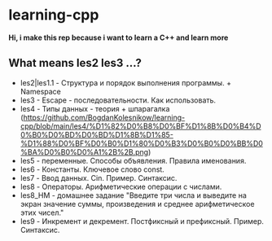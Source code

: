# learning-cpp
**Hi, i make this rep because i want to learn a C++  and learn more** 

## What means les2 les3 ...?
* les2|les1.1 - Структура и порядок выполнения программы. + Namespace
* les3 - Escape - последовательности. Как использовать.
* les4 - Типы данных - теория + шпарагалка (https://github.com/BogdanKolesnikow/learning-cpp/blob/main/les4/%D1%82%D0%B8%D0%BF%D1%8B%D0%B4%D0%B0%D0%BD%D0%BD%D1%8B%D1%85-%D1%88%D0%BF%D0%B0%D1%80%D0%B3%D0%B0%D0%BB%D0%BA%D0%B0%D0%A1%2B%2B.png)
* les5 - переменные. Способы объявления. Правила именования.
* les6 - Константы. Ключевое слово const.
* les7 - Ввод данных. Cin. Пример. Синтаксис.
* les8 - Операторы. Арифметические операции с числами.
* les8_HM - домашнее задание "Введите три числа и выведите на экран значение суммы, произведения и среднее арифметическое этих чисел."
* les9 - Инкремент и декремент. Постфиксный и префиксный. Пример. Синтаксис.

